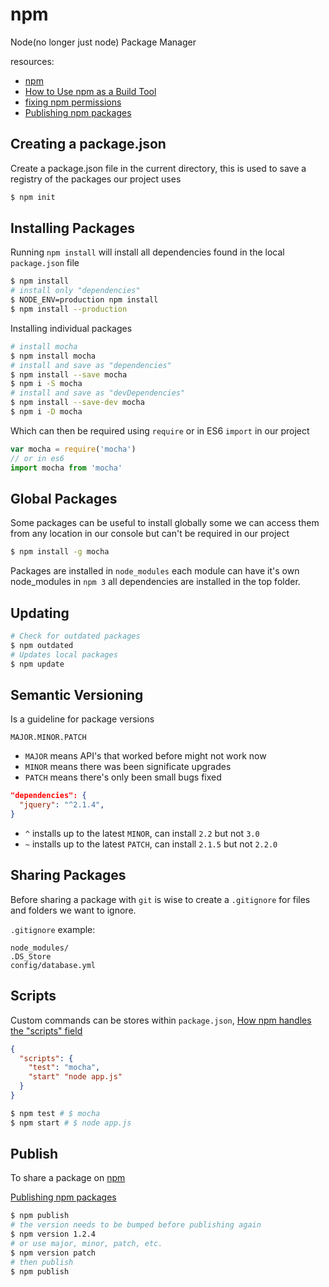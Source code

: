# npm
Node(no longer just node) Package Manager

resources:
- [npm](http://npmjs.com/)
- [How to Use npm as a Build Tool](http://blog.keithcirkel.co.uk/how-to-use-npm-as-a-build-tool/)
- [fixing npm permissions](https://docs.npmjs.com/getting-started/fixing-npm-permissions)
- [Publishing npm packages](https://docs.npmjs.com/getting-started/publishing-npm-packages)


## Creating a package.json
Create a package.json file in the current directory, this is used to save a registry of the packages our project uses

```sh
$ npm init
```

## Installing Packages
Running `npm install`  will install all dependencies found in the local `package.json` file

```sh
$ npm install
# install only "dependencies"
$ NODE_ENV=production npm install
$ npm install --production
```

Installing individual packages
```sh
# install mocha
$ npm install mocha
# install and save as "dependencies"
$ npm install --save mocha
$ npm i -S mocha
# install and save as "devDependencies"
$ npm install --save-dev mocha
$ npm i -D mocha
```

Which can then be required using `require` or in ES6 `import` in our project

```js
var mocha = require('mocha')
// or in es6
import mocha from 'mocha'
```


## Global Packages
Some packages can be useful to install globally some we can access them from any location in our console but can't be required in our project

```sh
$ npm install -g mocha
```

Packages are installed in `node_modules` each module can have it's own node_modules in `npm 3` all dependencies are installed in the top folder.

## Updating

```sh
# Check for outdated packages
$ npm outdated
# Updates local packages
$ npm update
```

## Semantic Versioning

Is a guideline for package versions
```
MAJOR.MINOR.PATCH
```

- `MAJOR` means API's that worked before might not work now
- `MINOR` means there was been significate upgrades
- `PATCH` means there's only been small bugs fixed

```json
"dependencies": {
  "jquery": "^2.1.4",
}
```

- `^` installs up to the latest `MINOR`, can install `2.2` but not `3.0`
- `~` installs up to the latest `PATCH`, can install `2.1.5` but not `2.2.0`


## Sharing Packages
Before sharing a package with `git` is wise to create a `.gitignore` for files and folders we want to ignore.

`.gitignore` example:
```
node_modules/
.DS_Store
config/database.yml
```

## Scripts
Custom commands can be stores within `package.json`, [How npm handles the "scripts" field](https://docs.npmjs.com/misc/scripts)

```json
{
  "scripts": {
    "test": "mocha",
    "start" "node app.js"
  }
}
```
```sh
$ npm test # $ mocha
$ npm start # $ node app.js
```


## Publish
To share a package on [npm](http://npmjs.com/)

[Publishing npm packages](https://docs.npmjs.com/getting-started/publishing-npm-packages)

```sh
$ npm publish
# the version needs to be bumped before publishing again
$ npm version 1.2.4
# or use major, minor, patch, etc.
$ npm version patch
# then publish
$ npm publish
```
